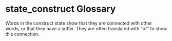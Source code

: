 # state_construct Glossary
Words in the construct state show that they are connected with other words, or that they have a suffix. They are often translated with "of" to show this connection.